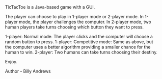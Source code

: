 TicTacToe is a Java-based game with a GUI.

The player can choose to play in 1-player mode or 2-player mode.
In 1-player mode, the player challenges the computer.
In 2-player mode, two human players take turns choosing which button they want to press.

1-player: Normal mode: The player clicks and the computer will choose a random button to press.
1-player: Competitive mode: Same as above, but the computer uses a better algorithm providing a smaller chance for the human to win.
2-player: Two humans can take turns choosing their destiny.

Enjoy.

Author - Billy Andrews
